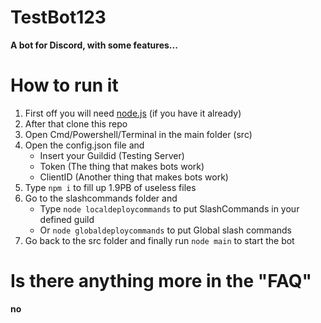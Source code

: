 # TestBot123
**A bot for Discord, with some features...**

# How to run it
1. First off you will need [node.js](https://nodejs.org/en/) (if you have it already)<br>
2. After that clone this repo
3. Open Cmd/Powershell/Terminal in the main folder (src)
4. Open the config.json file and
    - Insert your Guildid (Testing Server)
    - Token (The thing that makes bots work)
    - ClientID (Another thing that makes bots work)
5. Type `npm i` to fill up 1.9PB of useless files
6. Go to the slashcommands folder and 
    - Type `node localdeploycommands` to put SlashCommands in your defined guild 
    - Or `node globaldeploycommands` to put Global slash commands
8. Go back to the src folder and finally run `node main` to start the bot

# Is there anything more in the "FAQ"

**no**
